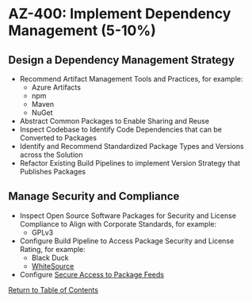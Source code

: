 # AZ-400: Implement Dependency Management (5-10%)
## Design a Dependency Management Strategy
- Recommend Artifact Management Tools and Practices, for example:
    - Azure Artifacts
    - npm
    - Maven
    - NuGet
- Abstract Common Packages to Enable Sharing and Reuse
- Inspect Codebase to Identify Code Dependencies that can be Converted to Packages
- Identify and Recommend Standardized Package Types and Versions across the Solution
- Refactor Existing Build Pipelines to implement Version Strategy that Publishes Packages

## Manage Security and Compliance
- Inspect Open Source Software Packages for Security and License Compliance to Align with Corporate Standards, for example:
    - GPLv3
- Configure Build Pipeline to Access Package Security and License Rating, for example:
    - Black Duck
    - [WhiteSource](https://www.azuredevopslabs.com/labs/vstsextend/WhiteSource/)
- Configure [Secure Access to Package Feeds](https://docs.microsoft.com/en-us/azure/devops/artifacts/feeds/feed-permissions)

[Return to Table of Contents](README.md)
